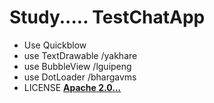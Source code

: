 # Study..... TestChatApp
* Use Quickblow 
* use TextDrawable /yakhare
* use BubbleView /lguipeng
* use DotLoader /bhargavms
* LICENSE
**[Apache 2.0...](http://www.apache.org/licenses/LICENSE-2.0)**
